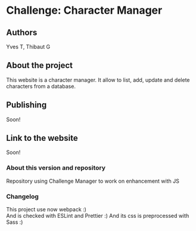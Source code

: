 # Challenge: Character Manager  
## Authors  
Yves T, Thibaut G  
## About the project  
This website is a character manager. It allow to list, add, update and delete characters from a database.  
## Publishing  
Soon!  
## Link to the website  
Soon!  
### About this version and repository  
Repository using Challenge Manager to work on enhancement with JS  
### Changelog  
This project use now webpack :)  
And is checked with ESLint and Prettier :)
And its css is preprocessed with Sass :)